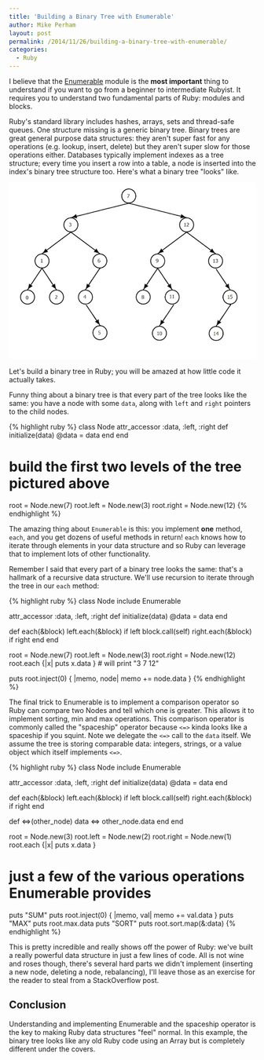```yaml
---
title: 'Building a Binary Tree with Enumerable'
author: Mike Perham
layout: post
permalink: /2014/11/26/building-a-binary-tree-with-enumerable/
categories:
  - Ruby
---
```

I believe that the [Enumerable](http://www.ruby-doc.org/core-2.1.5/Enumerable.html) module is the **most important**
thing to understand if you want to go from a beginner to intermediate Rubyist.  It requires you to understand two
fundamental parts of Ruby: modules and blocks.

Ruby's standard library includes hashes, arrays, sets and thread-safe queues.  One structure missing is a generic
binary tree.  Binary trees are great general purpose data structures: they aren't super fast for any operations
(e.g. lookup, insert, delete) but they aren't super slow for those operations either.  Databases typically implement
indexes as a tree structure; every time you insert a row into a table, a node is inserted into the index's binary
tree structure too.  Here's what a binary tree "looks" like.

![binary tree](/wp-content/uploads/2014/11/binary-tree.png)

Let's build a binary tree in Ruby; you will be amazed at how little code it actually takes.

Funny thing about a binary tree is that every part of the tree looks like the same: you have a node with some `data`,
along with `left` and `right` pointers to the child nodes.

{% highlight ruby %}
class Node
  attr_accessor :data, :left, :right
  def initialize(data)
    @data = data
  end
end

# build the first two levels of the tree pictured above
root = Node.new(7)
root.left = Node.new(3)
root.right = Node.new(12)
{% endhighlight %}

The amazing thing about `Enumerable` is this: you implement **one** method, `each`, and you get dozens of useful
methods in return!  `each` knows how to iterate through elements in your data structure and so Ruby can leverage
that to implement lots of other functionality.

Remember I said that every part of a binary tree looks the same: that's a hallmark of a recursive data structure.
We'll use recursion to iterate through the tree in our `each` method:

{% highlight ruby %}
class Node
  include Enumerable

  attr_accessor :data, :left, :right
  def initialize(data)
    @data = data
  end

  def each(&block)
    left.each(&block) if left
    block.call(self)
    right.each(&block) if right
  end
end

root = Node.new(7)
root.left = Node.new(3)
root.right = Node.new(12)
root.each {|x| puts x.data } # will print "3 7 12"

puts root.inject(0) { |memo, node| memo += node.data }
{% endhighlight %}

The final trick to Enumerable is to implement a comparison operator so Ruby can compare two
Nodes and tell which one is greater.  This allows it to implement sorting, min and max operations.
This comparison operator is commonly called the "spaceship" operator because `<=>` kinda looks
like a spaceship if you squint.  Note we delegate the `<=>` call to the `data` itself.  We assume
the tree is storing comparable data: integers, strings, or a value object which itself
implements `<=>`.

{% highlight ruby %}
class Node
  include Enumerable

  attr_accessor :data, :left, :right
  def initialize(data)
    @data = data
  end

  def each(&block)
    left.each(&block) if left
    block.call(self)
    right.each(&block) if right
  end

  def <=>(other_node)
    data <=> other_node.data
  end
end

root = Node.new(3)
root.left = Node.new(2)
root.right = Node.new(1)
root.each {|x| puts x.data }

# just a few of the various operations Enumerable provides
puts "SUM"
puts root.inject(0) { |memo, val| memo += val.data }
puts "MAX"
puts root.max.data
puts "SORT"
puts root.sort.map(&:data)
{% endhighlight %}

This is pretty incredible and really shows off the power of Ruby: we've built a really powerful
data structure in just a few lines of code.  All is not wine and roses though, there's several hard parts
we didn't implement (inserting a new node, deleting a node, rebalancing), I'll leave those as an exercise
for the reader to steal from a StackOverflow post.

## Conclusion

Understanding and implementing Enumerable and the spaceship operator is the key to making Ruby data
structures "feel" normal.  In this example, the binary tree looks like any old Ruby code using an Array but
is completely different under the covers.
